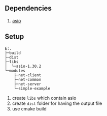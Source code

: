 ## Dependencies

1. [asio](https://think-async.com/Asio/)


## Setup

```
E:.
├─build
├─dist
├─libs
│  └─asio-1.30.2
└─modules
    ├─net-client
    ├─net-common
    ├─net-server
    └─simple-example
```

1. create `libs` which contain asio 
2. create `dist` folder for having the output file
3. use cmake build